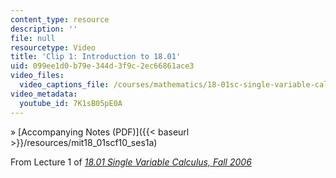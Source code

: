```yaml
---
content_type: resource
description: ''
file: null
resourcetype: Video
title: 'Clip 1: Introduction to 18.01'
uid: 099ee1d0-b79e-344d-3f9c-2ec66861ace3
video_files:
  video_captions_file: /courses/mathematics/18-01sc-single-variable-calculus-fall-2010/1.-differentiation/part-a-definition-and-basic-rules/session-1-introduction-to-derivatives/clip-1-introduction-to-18.01/7K1sB05pE0A.vtt
video_metadata:
  youtube_id: 7K1sB05pE0A
---
```


» [Accompanying Notes (PDF)]({{< baseurl >}}/resources/mit18_01scf10_ses1a)

From Lecture 1 of [_18.01 Single Variable Calculus, Fall 2006_](/courses/18-01-single-variable-calculus-fall-2006/pages/video-lectures)